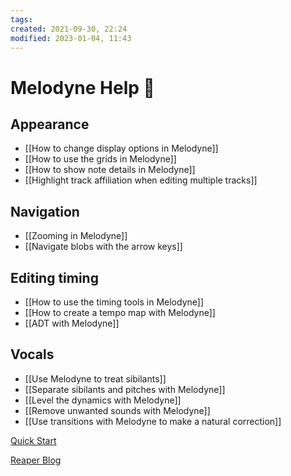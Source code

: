 ```yaml
---
tags:
created: 2021-09-30, 22:24
modified: 2023-01-04, 11:43
---
```


# Melodyne Help 🎵

## Appearance
- [[How to change display options in Melodyne]]
- [[How to use the grids in Melodyne]]
- [[How to show note details in Melodyne]]
- [[Highlight track affiliation when editing multiple tracks]]

## Navigation
- [[Zooming in Melodyne]]
- [[Navigate blobs with the arrow keys]]

## Editing timing
- [[How to use the timing tools in Melodyne]]
- [[How to create a tempo map with Melodyne]]
- [[ADT with Melodyne]]

## Vocals
- [[Use Melodyne to treat sibilants]]
- [[Separate sibilants and pitches with Melodyne]]
- [[Level the dynamics with Melodyne]]
- [[Remove unwanted sounds with Melodyne]]
- [[Use transitions with Melodyne to make a natural correction]]

[Quick Start](https://helpcenter.celemony.com/M5/doc/melodyneAssistant5/en/M5tour_QuickStart_assistant?env=reaper)

[Reaper Blog](https://reaperblog.net/2019/03/melodyne-ara/)